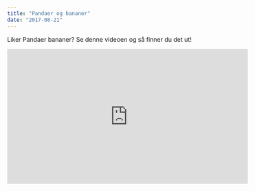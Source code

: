 ```yaml
---
title: "Pandaer og bananer"
date: "2017-08-21"
---
```


Liker Pandaer bananer? Se denne videoen og så finner du det ut!

<iframe width="560" height="315" src="https://www.youtube.com/embed/4SZl1r2O_bY" frameborder="0" allowfullscreen></iframe>